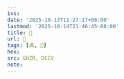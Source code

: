 ```yaml
---
ivs:
date: '2025-10-13T11:27:17+08:00'
lastmod: '2025-10-14T21:46:45-08:00'
title: 󰖱
url: 󰖱
tags: [卨, 𥜾]
hex: 
src: GHZR, DCCV
note:
---
```

